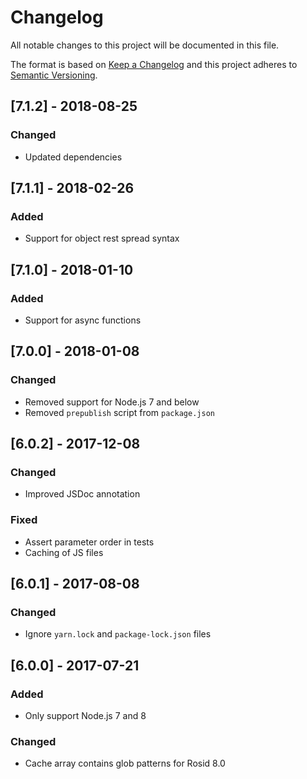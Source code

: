 # Changelog

All notable changes to this project will be documented in this file.

The format is based on [Keep a Changelog](http://keepachangelog.com/en/1.0.0/) and this project adheres to [Semantic Versioning](http://semver.org/spec/v2.0.0.html).

## [7.1.2] - 2018-08-25

### Changed

- Updated dependencies

## [7.1.1] - 2018-02-26

### Added

- Support for object rest spread syntax

## [7.1.0] - 2018-01-10

### Added

- Support for async functions

## [7.0.0] - 2018-01-08

### Changed

- Removed support for Node.js 7 and below
- Removed `prepublish` script from `package.json`

## [6.0.2] - 2017-12-08

### Changed

- Improved JSDoc annotation

### Fixed

- Assert parameter order in tests
- Caching of JS files

## [6.0.1] - 2017-08-08

### Changed

- Ignore `yarn.lock` and `package-lock.json` files

## [6.0.0] - 2017-07-21

### Added

- Only support Node.js 7 and 8

### Changed

- Cache array contains glob patterns for Rosid 8.0